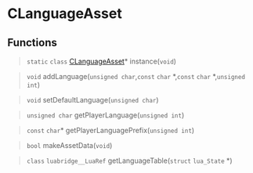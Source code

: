 # CLanguageAsset
 
## Functions
 
> `static` `class` [CLanguageAsset](lua/classes/CLanguageAsset.md)* instance(`void`)
 
> `void` addLanguage(`unsigned char`,`const` `char` *,`const` `char` *,`unsigned int`)
 
> `void` setDefaultLanguage(`unsigned char`)
 
> `unsigned char` getPlayerLanguage(`unsigned int`)
 
> `const` `char`* getPlayerLanguagePrefix(`unsigned int`)
 
> `bool` makeAssetData(`void`)
 
> `class` `luabridge__LuaRef` getLanguageTable(`struct` `lua_State` *)
 
